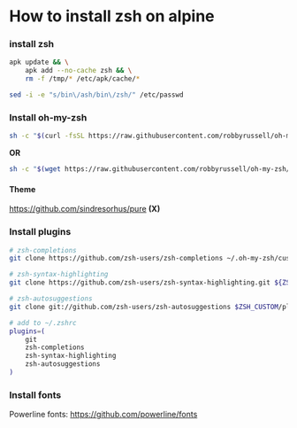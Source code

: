 # How to install zsh on alpine

### install zsh

```sh
apk update && \
    apk add --no-cache zsh && \
    rm -f /tmp/* /etc/apk/cache/*

sed -i -e "s/bin\/ash/bin\/zsh/" /etc/passwd
```

### Install oh-my-zsh

```sh
sh -c "$(curl -fsSL https://raw.githubusercontent.com/robbyrussell/oh-my-zsh/master/tools/install.sh)"
```

**OR**

```sh
sh -c "$(wget https://raw.githubusercontent.com/robbyrussell/oh-my-zsh/master/tools/install.sh -O -)"
```

#### Theme

https://github.com/sindresorhus/pure **(X)**

### Install plugins

```sh
# zsh-completions
git clone https://github.com/zsh-users/zsh-completions ~/.oh-my-zsh/custom/plugins/zsh-completions

# zsh-syntax-highlighting
git clone https://github.com/zsh-users/zsh-syntax-highlighting.git ${ZSH_CUSTOM:-~/.oh-my-zsh/custom}/plugins/zsh-syntax-highlighting

# zsh-autosuggestions
git clone git://github.com/zsh-users/zsh-autosuggestions $ZSH_CUSTOM/plugins/zsh-autosuggestions

# add to ~/.zshrc
plugins=(
    git
    zsh-completions
    zsh-syntax-highlighting
    zsh-autosuggestions
)
```

### Install fonts

Powerline fonts: https://github.com/powerline/fonts
